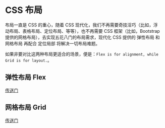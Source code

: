 # CSS 布局

布局一直是 CSS 的重心，随着 CSS 现代化，我们不再需要奇技淫巧（比如，浮动布局、表格布局、定位布局、等等），也不再需要 CSS 框架（比如，Bootstrap 提供的网格布局），去实现五花八门的布局需求，现代化 CSS 提供的 弹性布局 和 网格布局 再配合 定位局部 将解决一切布局难题。

如果非要对比这两种布局更适合的场景，便是：`Flex is for alignment, while Grid is for layout.`。

## 弹性布局 Flex

[传送门](./Flex.md)

## 网格布局 Grid

[传送门](./Grid.md)
